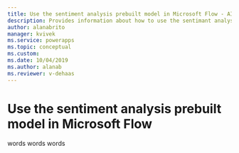 ```yaml
---
title: Use the sentiment analysis prebuilt model in Microsoft Flow - AI Builder | Microsoft Docs
description: Provides information about how to use the sentimant analysis prebuilt model in your Flows
author: alanabrito
manager: kvivek
ms.service: powerapps
ms.topic: conceptual
ms.custom: 
ms.date: 10/04/2019
ms.author: alanab
ms.reviewer: v-dehaas
---
```



# Use the sentiment analysis prebuilt model in Microsoft Flow

 words words words
